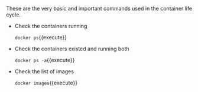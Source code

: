 These are the very basic and important commands used in the container life cycle.

- Check the containers running

    `docker ps`{{execute}}

- Check the containers existed and running both

    `docker ps -a`{{execute}}

- Check the list of images 

    `docker images`{{execute}}

